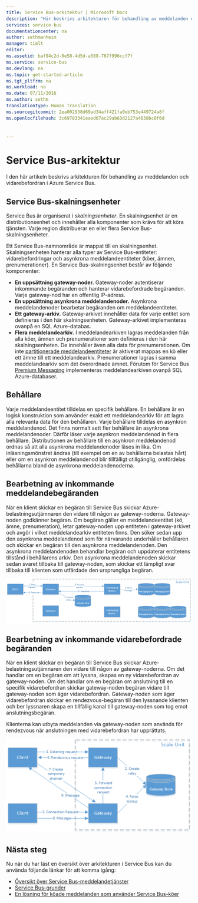 ```yaml
---
title: Service Bus-arkitektur | Microsoft Docs
description: "Här beskrivs arkitekturen för behandling av meddelanden och vidarebefordran i Azure Service Bus."
services: service-bus
documentationcenter: na
author: sethmanheim
manager: timlt
editor: 
ms.assetid: baf94c2d-0e58-4d5d-a588-767f996ccf7f
ms.service: service-bus
ms.devlang: na
ms.topic: get-started-article
ms.tgt_pltfrm: na
ms.workload: na
ms.date: 07/11/2016
ms.author: sethm
translationtype: Human Translation
ms.sourcegitcommit: 2ea002938d69ad34aff421fa0eb753e449724a8f
ms.openlocfilehash: 3c69783341eaed67ac29ab63d2127a4038bc0f6d


---
```

# <a name="service-bus-architecture"></a>Service Bus-arkitektur
I den här artikeln beskrivs arkitekturen för behandling av meddelanden och vidarebefordran i Azure Service Bus.

## <a name="service-bus-scale-units"></a>Service Bus-skalningsenheter
Service Bus är organiserat i *skalningsenheter*. En skalningsenhet är en distributionsenhet och innehåller alla komponenter som krävs för att köra tjänsten. Varje region distribuerar en eller flera Service Bus-skalningsenheter.

Ett Service Bus-namnområde är mappat till en skalningsenhet. Skalningsenheten hanterar alla typer av Service Bus-entiteter: vidarebefordringar och asynkrona meddelandeentiteter (köer, ämnen, prenumerationer). En Service Bus-skalningsenhet består av följande komponenter:

* **En uppsättning gateway-noder.** Gateway-noder autentiserar inkommande begäranden och hanterar vidarebefordrade begäranden. Varje gateway-nod har en offentlig IP-adress.
* **En uppsättning asynkrona meddelandenoder.** Asynkrona meddelandenoder bearbetar begäranden om meddelandeentiteter.
* **Ett gateway-arkiv.** Gateway-arkivet innehåller data för varje entitet som definieras i den här skalningsenheten. Gateway-arkivet implementeras ovanpå en SQL Azure-databas.
* **Flera meddelandearkiv.** I meddelandearkiven lagras meddelanden från alla köer, ämnen och prenumerationer som definieras i den här skalningsenheten. De innehåller även alla data för prenumerationen. Om inte [partitionerade meddelandeentiteter](service-bus-partitioning.md) är aktiverat mappas en kö eller ett ämne till ett meddelandearkiv. Prenumerationer lagras i samma meddelandearkiv som det överordnade ämnet. Förutom för Service Bus [Premium Messaging](service-bus-premium-messaging.md) implementeras meddelandearkiven ovanpå SQL Azure-databaser.

## <a name="containers"></a>Behållare
Varje meddelandeentitet tilldelas en specifik behållare. En behållare är en logisk konstruktion som använder exakt ett meddelandearkiv för att lagra alla relevanta data för den behållaren. Varje behållare tilldelas en asynkron meddelandenod. Det finns normalt sett fler behållare än asynkrona meddelandenoder. Därför läser varje asynkron meddelandenod in flera behållare. Distributionen av behållare till en asynkron meddelandenod ordnas så att alla asynkrona meddelandenoder läses in lika. Om inläsningsmönstret ändras (till exempel om en av behållarna  belastas hårt) eller om en asynkron meddelandenod blir tillfälligt otillgänglig, omfördelas behållarna bland de asynkrona meddelandenoderna.

## <a name="processing-of-incoming-messaging-requests"></a>Bearbetning av inkommande meddelandebegäranden
När en klient skickar en begäran till Service Bus skickar Azure-belastningsutjämnaren den vidare till någon av gateway-noderna. Gateway-noden godkänner begäran. Om begäran gäller en meddelandeentitet (kö, ämne, prenumeration), letar gateway-noden upp entiteten i gateway-arkivet och avgör i vilket meddelandearkiv entiteten finns. Den söker sedan upp den asynkrona meddelandenod som för närvarande underhåller behållaren och skickar en begäran till den asynkrona meddelandenoden. Den asynkrona meddelandenoden behandlar begäran och uppdaterar entitetens tillstånd i behållarens arkiv. Den asynkrona meddelandenoden skickar sedan svaret tillbaka till gateway-noden, som skickar ett lämpligt svar tillbaka till klienten som utfärdade den ursprungliga begäran.

![Bearbetning av inkommande meddelandebegäranden](./media/service-bus-architecture/IC690644.png)

## <a name="processing-of-incoming-relay-requests"></a>Bearbetning av inkommande vidarebefordrade begäranden
När en klient skickar en begäran till Service Bus skickar Azure-belastningsutjämnaren den vidare till någon av gateway-noderna. Om det handlar om en begäran om att lyssna, skapas en ny vidarebefordran av gateway-noden. Om det handlar om en begäran om anslutning till en specifik vidarebefordran skickar gateway-noden begäran vidare till gateway-noden som äger vidarebefordran. Gateway-noden som äger vidarebefordran skickar en rendezvous-begäran till den lyssnande klienten och ber lyssnaren skapa en tillfällig kanal till gateway-noden som tog emot anslutningsbegäran.

Klienterna kan utbyta meddelanden via gateway-noden som används för rendezvous när anslutningen med vidarebefordran har upprättats.

![Bearbetning av inkommande WCF Relay-begäranden](./media/service-bus-architecture/IC690645.png)

## <a name="next-steps"></a>Nästa steg
Nu när du har läst en översikt över arkitekturen i Service Bus kan du använda följande länkar för att komma igång:

* [Översikt över Service Bus-meddelandetjänster](service-bus-messaging-overview.md)
* [Service Bus-grunder](service-bus-fundamentals-hybrid-solutions.md)
* [En lösning för köade meddelanden som använder Service Bus-köer](service-bus-dotnet-multi-tier-app-using-service-bus-queues.md)




<!--HONumber=Nov16_HO2-->


